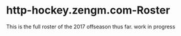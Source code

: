 # http-hockey.zengm.com-Roster
This is the full roster of the 2017 offseason thus far. work in progress
